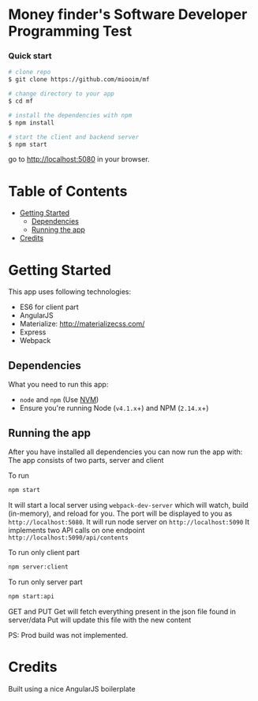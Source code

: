 # Money finder's Software Developer Programming Test

### Quick start

```bash
# clone repo
$ git clone https://github.com/miooim/mf

# change directory to your app
$ cd mf

# install the dependencies with npm
$ npm install

# start the client and backend server
$ npm start
```

go to [http://localhost:5080](http://localhost:5080) in your browser.

# Table of Contents

* [Getting Started](#getting-started)
    * [Dependencies](#dependencies)
    * [Running the app](#running-the-app)
* [Credits](#credits)

# Getting Started

This app uses following technologies:
* ES6 for client part
* AngularJS
* Materialize: http://materializecss.com/
* Express
* Webpack

## Dependencies

What you need to run this app:
* `node` and `npm` (Use [NVM](https://github.com/creationix/nvm))
* Ensure you're running Node (`v4.1.x`+) and NPM (`2.14.x`+)

## Running the app

After you have installed all dependencies you can now run the app with:
The app consists of two parts, server and client

To run
```bash
npm start
```
It will start a local server using `webpack-dev-server` which will watch, build (in-memory), and reload for you. The port will be displayed to you as `http://localhost:5080`.
It will run node server on `http://localhost:5090`
It implements two API calls on one endpoint `http://localhost:5090/api/contents`

To run only client part
```bash
npm server:client
```
To run only server part
```bash
npm start:api
```

GET and PUT
Get will fetch everything present in the json file found in server/data
Put will update this file with the new content

PS: Prod build was not implemented.

# Credits
Built using a nice AngularJS boilerplate
```https://github.com/preboot/angularjs-webpack.git
```
